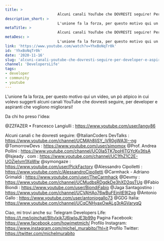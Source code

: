 ```yaml
---
title: > 
                        Alcuni canali YouTube che DOVRESTI seguire! Per Developer e aspiranti
description_short: > 
                        L'unione fa la forza, per questo motivo qui un video, un pò atipico in cui volevo suggerti alcuni canali YouTube che dovresti ...
metaTitle: > 
                        Alcuni canali YouTube che DOVRESTI seguire! Per Developer e aspiranti
metaDesc: > 
                        L'unione fa la forza, per questo motivo qui un video, un pò atipico in cui volevo suggerti alcuni canali YouTube che dovresti ...
link: 'https://www.youtube.com/watch?v=YhxBoNqTr0k'
id: 'YhxBoNqTr0k'
date: '2020-11-16'
slug: 'alcuni-canali-youtube-che-dovresti-seguire-per-developer-e-aspiranti'
channel: 'DevelopersLife'
tags: 
- developer
- community
- youtube
---
```

L'unione fa la forza, per questo motivo qui un video, un pò atipico in cui volevo suggerti alcuni canali YouTube che dovresti seguire, per developer e aspiranti che vogliono migliorarsi!

Da chi ho preso l'idea:

@ZZFAZER • Francesco Langiulli : https://www.youtube.com/user/langy86

Alcuni canali c he dovresti seguire:
@ItalianCoders DevTalks : https://www.youtube.com/channel/UCMAh8IjSY_iVR0gWA3I--ng
@TomorrowDevs : https://www.youtube.com/user/simomox
@Prof. Andrea Pollini : https://www.youtube.com/channel/UC0Ia5TK7poHITGYcKv3tlsA
@Isjeady . com : https://www.youtube.com/channel/UC1fhZ1C2E-UOZjeIvm1XpWw
@symongaze : https://www.youtube.com/user/PickFactory
@Alessandro Cipolletti : https://www.youtube.com/c/AlessandroCipolletti
@Carmhack - Adriano Grimaldi : https://www.youtube.com/user/TheCarmhack
@Devmy : https://www.youtube.com/channel/UCMudbsRDgdkDe3hXD2qsTUg
@Fabio Biondi : https://www.youtube.com/user/BiondiFabio 
@Jaga Santagostino : https://www.youtube.com/channel/UCVAHAo76wBuFEjnitE9I2xg 
@Antonio Gallo : https://www.youtube.com/user/antoniogallo73
@GDG Italia: https://www.youtube.com/channel/UCqCNHyaxOwALg3rAGVaryqQ

Ciao, mi trovi anche su:
Telegram Developers Life: https://t.me/joinchat/BItvlxik7J6iwIqJE3b99g
Pagina Facebook: https://www.facebook.com/howimetmich/
Profilo Instagram: https://www.instagram.com/michel_murabito/?hl=it
Profilo Twitter: https://twitter.com/michelmurabito